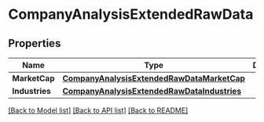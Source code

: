 # CompanyAnalysisExtendedRawData

## Properties

Name | Type | Description | Notes
------------ | ------------- | ------------- | -------------
**MarketCap** | [**CompanyAnalysisExtendedRawDataMarketCap**](companyAnalysisExtendedRawDataMarketCap.md) |  | [optional] 
**Industries** | [**CompanyAnalysisExtendedRawDataIndustries**](companyAnalysisExtendedRawData_industries.md) |  | [optional] 

[[Back to Model list]](../README.md#documentation-for-models) [[Back to API list]](../README.md#documentation-for-api-endpoints) [[Back to README]](../README.md)


